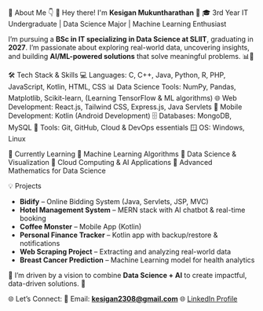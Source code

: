 💫 About Me 👇
👋 Hey there! I'm **Kesigan Mukuntharathan** 🤖
🎓 3rd Year IT Undergraduate | Data Science Major | Machine Learning Enthusiast

I’m pursuing a **BSc in IT specializing in Data Science at SLIIT**, graduating in **2027**. I’m passionate about exploring real-world data, uncovering insights, and building **AI/ML-powered solutions** that solve meaningful problems. 📊🧠

🛠️ Tech Stack & Skills
💻 Languages: C, C++, Java, Python, R, PHP, JavaScript, Kotlin, HTML, CSS
📊 Data Science Tools: NumPy, Pandas, Matplotlib, Scikit-learn, (Learning TensorFlow & ML algorithms)
🌐 Web Development: React.js, Tailwind CSS, Express.js, Java Servlets
📱 Mobile Development: Kotlin (Android Development)
🗄️ Databases: MongoDB, MySQL
🧰 Tools: Git, GitHub, Cloud & DevOps essentials
🪟 OS: Windows, Linux

🌱 Currently Learning
📌 Machine Learning Algorithms
📌 Data Science & Visualization
📌 Cloud Computing & AI Applications
📌 Advanced Mathematics for Data Science

💡 Projects

* **Bidify** – Online Bidding System (Java, Servlets, JSP, MVC)
* **Hotel Management System** – MERN stack with AI chatbot & real-time booking
* **Coffee Monster** – Mobile App (Kotlin)
* **Personal Finance Tracker** – Kotlin app with backup/restore & notifications
* **Web Scraping Project** – Extracting and analyzing real-world data
* **Breast Cancer Prediction** – Machine Learning model for health analytics

💬 I’m driven by a vision to combine **Data Science + AI** to create impactful, data-driven solutions. 🚀

🌐 Let’s Connect:
📧 Email: **[kesigan2308@gmail.com](mailto:kesigan2308@gmail.com)**
🌐 [LinkedIn Profile](https://github.com/mkesigan)
